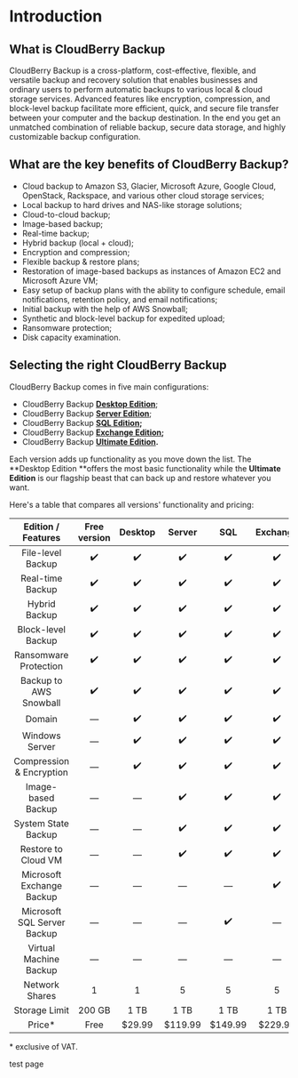 # Introduction

## What is CloudBerry Backup



CloudBerry Backup is a cross-platform, cost-effective, flexible, and versatile backup and recovery solution that enables businesses and ordinary users to perform automatic backups to various local & cloud storage services. Advanced features like encryption, compression, and block-level backup facilitate more efficient, quick, and secure file transfer between your computer and the backup destination. In the end you get an unmatched combination of reliable backup, secure data storage, and highly customizable backup configuration.

## What are the key benefits of CloudBerry Backup?

* Cloud backup to Amazon S3, Glacier, Microsoft Azure, Google Cloud, OpenStack, Rackspace, and various other cloud storage services;
* Local backup to hard drives and NAS-like storage solutions;
* Cloud-to-cloud backup;
* Image-based backup;
* Real-time backup;
* Hybrid backup \(local + cloud\);
* Encryption and compression;
* Flexible backup & restore plans;
* Restoration of image-based backups as instances of Amazon EC2 and Microsoft Azure VM;
* Easy setup of backup plans with the ability to configure schedule, email notifications, retention policy, and email notifications;
* Initial backup with the help of AWS Snowball;
* Synthetic and block-level backup for expedited upload;
* Ransomware protection;
* Disk capacity examination.

## Selecting the right CloudBerry Backup

CloudBerry Backup comes in five main configurations:

* CloudBerry Backup [**Desktop Edition**](https://www.cloudberrylab.com/backup/windows.aspx);
* CloudBerry Backup [**Server Edition**](https://www.cloudberrylab.com/backup/windows-server.aspx);
* CloudBerry Backup [**SQL Edition**](https://www.cloudberrylab.com/backup/microsoft-sql-server.aspx)**;**
* CloudBerry Backup [**Exchange Edition**](https://www.cloudberrylab.com/backup/exchange-server.aspx)**;**
* CloudBerry Backup [**Ultimate Edition**](https://www.cloudberrylab.com/backup/ultimate.aspx)**.**

Each version adds up functionality as you move down the list. The **Desktop Edition **offers the most basic functionality while the **Ultimate Edition** is our flagship beast that can back up and restore whatever you want.

Here's a table that compares all versions' functionality and pricing:

| Edition / Features | Free version | Desktop | Server | SQL | Exchange | Virtual Machine | Ultimate |
| :---: | :---: | :---: | :---: | :---: | :---: | :---: | :---: |
| File-level Backup | ✔️ | ✔️ | ✔️ | ✔️ | ✔️ | ✔️ | ✔️ |
| Real-time Backup | ✔️ | ✔️ | ✔️ | ✔️ | ✔️ | ✔️ | ✔️ |
| Hybrid Backup | ✔️ | ✔️ | ✔️ | ✔️ | ✔️ | ✔️ | ✔️ |
| Block-level Backup | ✔️ | ✔️ | ✔️ | ✔️ | ✔️ | ✔️ | ✔️ |
| Ransomware Protection | ✔️ | ✔️ | ✔️ | ✔️ | ✔️ | ✔️ | ✔️ |
| Backup to AWS Snowball | ✔️ | ✔️ | ✔️ | ✔️ | ✔️ | ✔️ | ✔️ |
| Domain | — | ✔️ | ✔️ | ✔️ | ✔️ | ✔️ | ✔️ |
| Windows Server | — | ✔️ | ✔️ | ✔️ | ✔️ | ✔️ | ✔️ |
| Compression & Encryption | — | ✔️ | ✔️ | ✔️ | ✔️ | ✔️ | ✔️ |
| Image-based Backup | — | — | ✔️ | ✔️ | ✔️ | ✔️ | ✔️ |
| System State Backup | — | — | ✔️ | ✔️ | ✔️ | ✔️ | ✔️ |
| Restore to Cloud VM | — | — | ✔️ | ✔️ | ✔️ | ✔️ | ✔️ |
| Microsoft Exchange Backup | — | — | — | — | ✔️ | — | ✔️ |
| Microsoft SQL Server Backup | — | — | — | ✔️ | — | — | ✔️ |
| Virtual Machine Backup | — | — | — | — | — | ✔️ | — |
| Network Shares | 1 | 1 | 5 | 5 | 5 | Unlimited | Unlimited |
| Storage Limit | 200 GB | 1 TB | 1 TB | 1 TB | 1 TB | Unlimited | Unlimited |
| Price\* | Free | $29.99 | $119.99 | $149.99 | $229.99 | $299.99 | $299.99 |



\* exclusive of VAT.

test page

